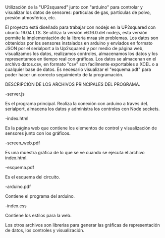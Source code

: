 Utilización de la "UP2squared" junto con "arduino" para controlar y visualizar los datos de sensores: partículas de gas, partículas de polvo, presión atmosférica, etc.


El proyecto está diseñado para trabajar con nodejs en la UP2squared con ubuntu 16.04 LTS. Se utiliza la versión v6.16.0.del nodejs, esta versión permite la implementación de la librería mraa sin problemas.
Los datos son obtenidos por los sensores instalados en arduino y enviados en formato JSON por el serialport a la Up2squared y por medio de página web, visualizamos los datos, realizamos controles, almacenamos los datos y los representamos en tiempo real con gráficas. Los datos se almacenan en el archivo datos.csv, en formato "csv" son facilmente exportables a XCEL o a cualquier base de datos.
Es necesario visualizar el "esquema.pdf" para poder hacer un correcto seguimiento de la programación.

DESCRIPCIÓN DE LOS ARCHIVOS PRINCIPALES DEL PROGRAMA.

-server.js 

Es el programa principal. Realiza la conexión con arduino a través deL serialport, almacena los datos y administra los controles con Node sockets.

-index.html 

Es la página web que contiene los elementos de control y visualización de sensores junto con los gráficos.

-screen_web.pdf 

Es una muestra gráfica de lo que se ve cuando se ejecuta el archivo index.html.

-esquema.pdf 

Es el esquema del circuito.

-arduino.pdf 

Contiene el programa del arduino.

-index.css

Contiene los estilos para la web.

Los otros archivos son librerias para generar las gráficas de representación de datos, los controles y visualización.


